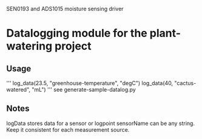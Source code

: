 SEN0193 and ADS1015 moisture sensing driver


# Datalogging module for the plant-watering project
## Usage
'''
log_data(23.5, "greenhouse-temperature", "degC")
log_data(40, "cactus-watered", "mL")
'''
see generate-sample-datalog.py
## Notes
logData stores data for a sensor or logpoint
sensorName can be any string. Keep it consistent for each measurement source.
